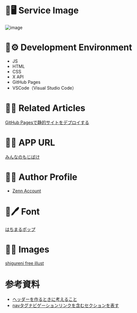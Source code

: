 # 👻🖥 Service Image
![image](https://github.com/user-attachments/assets/aaa80b21-ce02-4d88-9fe1-501e299063f2)

# 👻⚙️ Development Environment
- JS
- HTML
- CSS
- X API
- GitHub Pages
- VSCode（Visual Studio Code）


# 👻📗 Related Articles
 [GitHub Pagesで静的サイトをデプロイする](https://zenn.dev/comsize_press/articles/42f8f9f978a6ef)


# 👻🌐 APP URL
 [みんなのもじばけ](https://minna-no-mojibake.com/)
 

# 👻👷 Author Profile
- [Zenn Account](https://zenn.dev/)

# 👻🖊 Font
[はちまるポップ](https://sankoufont.com/japanese-font/hachimarupop/)

# 👻👧 Images
[shigureni free illust](https://www.shigureni.com/)

# 参考資料
- [ヘッダーを作るときに考えること](https://qiita.com/m_shinada/items/bd3544e5bb77100a141b)
- [navタグナビゲーションリンクを含むセクションを表す](https://catnose.me/learning/html/nav)
